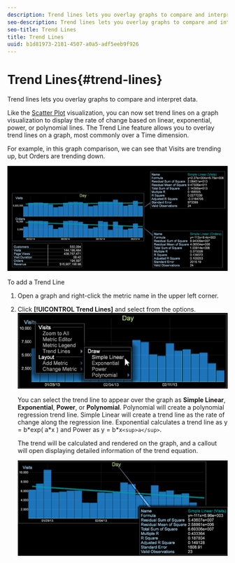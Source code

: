 ```yaml
---
description: Trend lines lets you overlay graphs to compare and interpret data.
seo-description: Trend lines lets you overlay graphs to compare and interpret data.
seo-title: Trend Lines
title: Trend Lines
uuid: b1d81973-2181-4507-a0a5-adf5eeb9f926
---
```


# Trend Lines{#trend-lines}

Trend lines lets you overlay graphs to compare and interpret data.

Like the [Scatter Plot](https://marketing.adobe.com/resources/help/en_US/insight/client/c_scat_plots.html) visualization, you can now set trend lines on a graph visualization to display the rate of change based on linear, exponential, power, or polynomial lines. The Trend Line feature allows you to overlay trend lines on a graph, most commonly over a Time dimension.

For example, in this graph comparison, we can see that Visits are trending up, but Orders are trending down.

![](assets/trend_line.png)

To add a Trend Line

1. Open a graph and right-click the metric name in the upper left corner. 
1. Click **[!UICONTROL Trend Lines]** and select from the options. ![](assets/trend_line_graph.png)

   You can select the trend line to appear over the graph as **Simple Linear**, **Exponential**, **Power**, or **Polynomial**. Polynomial will create a polynomial regression trend line. Simple Linear will create a trend line as the rate of change along the regression line. Exponential calculates a trend line as y = b&#42;exp( a&#42;x ) and Power as y = b&#42;x`<sup>a</sup>`.

   The trend will be calculated and rendered on the graph, and a callout will open displaying detailed information of the trend equation.

   ![](assets/trend_line_detail.png)

